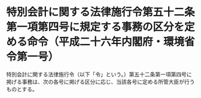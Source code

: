 # 特別会計に関する法律施行令第五十二条第一項第四号に規定する事務の区分を定める命令（平成二十六年内閣府・環境省令第一号）
特別会計に関する法律施行令（以下「令」という。）第五十二条第一項第四号に掲げる事務は、次の各号に掲げる区分に応じ、当該各号に定める所管大臣が行うものとする。
